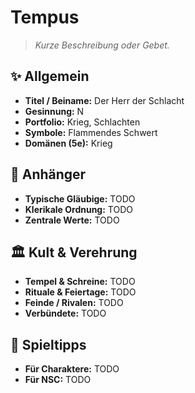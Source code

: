 # Tempus

> *Kurze Beschreibung oder Gebet.*

## ✨ Allgemein
- **Titel / Beiname:** Der Herr der Schlacht
- **Gesinnung:** N
- **Portfolio:** Krieg, Schlachten
- **Symbole:** Flammendes Schwert
- **Domänen (5e):** Krieg

## 🙏 Anhänger
- **Typische Gläubige:** TODO
- **Klerikale Ordnung:** TODO
- **Zentrale Werte:** TODO

## 🏛️ Kult & Verehrung
- **Tempel & Schreine:** TODO
- **Rituale & Feiertage:** TODO
- **Feinde / Rivalen:** TODO
- **Verbündete:** TODO

## 📖 Spieltipps
- **Für Charaktere:** TODO
- **Für NSC:** TODO
